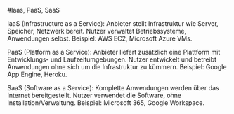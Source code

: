 #Iaas, PaaS, SaaS

IaaS (Infrastructure as a Service):
  Anbieter stellt Infrastruktur wie Server, Speicher, Netzwerk bereit.
  Nutzer verwaltet Betriebssysteme, Anwendungen selbst.
  Beispiel: AWS EC2, Microsoft Azure VMs.

PaaS (Platform as a Service):
  Anbieter liefert zusätzlich eine Plattform mit Entwicklungs- und Laufzeitumgebungen.
  Nutzer entwickelt und betreibt Anwendungen ohne sich um die Infrastruktur zu kümmern.
  Beispiel: Google App Engine, Heroku.

SaaS (Software as a Service):
  Komplette Anwendungen werden über das Internet bereitgestellt.
  Nutzer verwendet die Software, ohne Installation/Verwaltung.
  Beispiel: Microsoft 365, Google Workspace.
